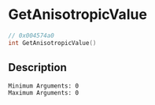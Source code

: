 # GetAnisotropicValue
```c
// 0x004574a0
int GetAnisotropicValue()
```
## Description
```
Minimum Arguments: 0
Maximum Arguments: 0
```
